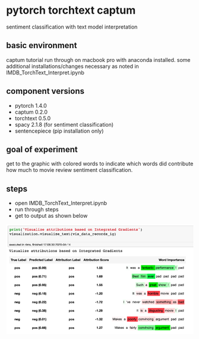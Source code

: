 # pytorch torchtext captum
sentiment classification with text model interpretation

## basic environment
captum tutorial run through on macbook pro with anaconda installed.
some additional installations/changes necessary as noted in IMDB_TorchText_Interpret.ipynb

## component versions
* pytorch 1.4.0
* captum 0.2.0
* torchtext 0.5.0
* spacy 2.1.8 (for sentiment classification)
* sentencepiece (pip installation only)

## goal of experiment
get to the graphic with colored words to indicate which words did contribute how much to movie review sentiment classification.

## steps
* open IMDB_TorchText_Interpret.ipynb
* run through steps
* get to output as shown below

![word level contributions](https://github.com/matthiaszimmermann/pytorch_torchtext_captum/blob/master/img/sentiment_analysis.png)
